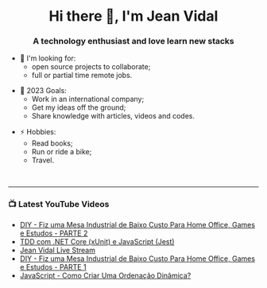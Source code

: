 <h1 align="center">Hi there 👋, I'm Jean Vidal</h1>
<h3 align="center">A technology enthusiast and love learn new stacks</h3>

* 👯 I'm looking for:
    * open source projects to collaborate;
    * full or partial time remote jobs.

- 🥅 2023 Goals: 
    - Work in an international company;
    - Get my ideas off the ground;
    - Share knowledge with articles, videos and codes.

* ⚡ Hobbies:
    * Read books;
    * Run or ride a bike;
    * Travel.

<br />

---

### 📺 Latest YouTube Videos

<!-- YOUTUBE:START -->
- [DIY - Fiz uma Mesa Industrial de Baixo Custo Para Home Office, Games e Estudos - PARTE 2](https://www.youtube.com/watch?v=UPmTKYAF1GQ)
- [TDD com .NET Core &lpar;xUnit&rpar; e JavaScript &lpar;Jest&rpar;](https://www.youtube.com/watch?v=g0rL1Vpd8fU)
- [Jean Vidal Live Stream](https://www.youtube.com/watch?v=125aM_TK3nU)
- [DIY - Fiz uma Mesa Industrial de Baixo Custo Para Home Office, Games e Estudos - PARTE 1](https://www.youtube.com/watch?v=oWXYKGIJE_o)
- [JavaScript - Como Criar Uma Ordenação Dinâmica?](https://www.youtube.com/watch?v=jjDJ4ueEZZE)
<!-- YOUTUBE:END -->

[repos]: https://github.com/JVidalN?tab=repositories
